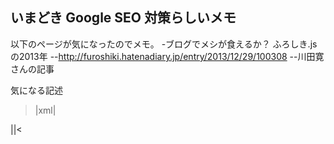 ## いまどき Google SEO 対策らしいメモ

以下のページが気になったのでメモ。
-ブログでメシが食えるか？ ふろしき.jsの2013年
--http://furoshiki.hatenadiary.jp/entry/2013/12/29/100308
--川田寛さんの記事

気になる記述
>|xml|
<meta property="og:description" content="(ブログの説明)">
<meta name="description" content="(ブログの説明)">
<link rel="author" href="(Google Plusのアカウント、検索時に筆者名が出てくる)">
||<


